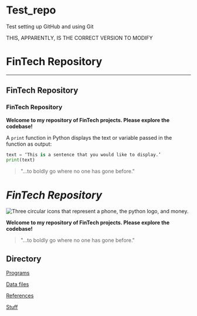 # Test_repo
Test setting up GitHub and using Git


THIS, APPARENTLY, IS THE CORRECT VERSION TO MODIFY  

# **FinTech Repository**
---

## FinTech Repository

### FinTech Repository

**Welcome to my repository of FinTech projects. Please explore the codebase!**

A `print` function in Python displays the text or variable passed in the function as output:

```python
text = ‘This is a sentence that you would like to display.’
print(text)
```

>"...to boldly go where no one has gone before."

# *FinTech Repository*

![Three circular icons that represent a phone, the python logo, and money.](images/AreNot!_2.png)

**Welcome to my repository of FinTech projects. Please explore the codebase!**

> "...to boldly go where no one has gone before."

## Directory

[Programs](code)

[Data files](data)

[References](references)

[Stuff](stuff_place)
